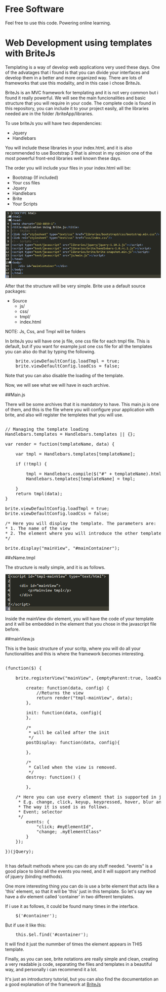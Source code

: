 # Free Software
Feel free to use this code.
Powering online learning.

Web Development using templates with BriteJs
============================================

Templating is a way of develop web applications very used these days. One of the advatages that i found is that you
can divide your interfaces and develop them in a better and more organized way. There are lots of frameworks that
use this modality, and in this case i chose BriteJs.

BriteJs is an MVC framework for templating and it is not very common but i found it really powerful. We will see the main funcionalities and basic 
structure that you will require in your code. The complete code is found in this repository, you can include it to your
project easily, all the libraries needed are in the folder /briteApp/libraries.

To use briteJs you will have two dependencies:

- Jquery
- Handlebars

You will include these libraries in your index.html, and it is also recommended to use Bootstrap 3 that is almost in my
opinion one of the most powerful front-end libraries well known these days.

The order you will include your files in your index.html will be:

- Bootstrap (If included)
- Your css files
- Jquery
- Handlebars
- Brite
- Your Scripts

<img src="briteApp/indexSample.png" />

After that the structure will be very simple. Brite use a default source packages:

- Source
	- js/
	- css/
	- tmpl/
	- index.html

NOTE: Js, Css, and Tmpl will be folders

In briteJs you will have one js file, one css file for each tmpl file. This is default, but if you want for example just
one css file for all the templates you can also do that by typing the following.

<pre>
	brite.viewDefaultConfig.loadTmpl = true;	
	brite.viewDefaultConfig.loadCss = false;
</pre>

Note that you can also disable the loading of the template.

Now, we will see what we will have in each archive.

##Main.js

There will be some archives that it is mandatory to have. This main.js is one of them, and this is the file where you will configure your application with brite, and also will register the templetes that you will use.

<pre>

// Managing the template loading
Handlebars.templates = Handlebars.templates || {};

var render = fuction(templateName, data) {
	
	var tmpl = Handlebars.templates[templateName];
	
	if (!tmpl) {
		
		tmpl = Handlebars.compile($("#" + templateName).html());
		Handlebars.templates[templateName] = tmpl;
		
	}
	return tmpl(data);
}

brite.viewDefaultConfig.loadTmpl = true;	
brite.viewDefaultConfig.loadCss = false;

/* Here you will display the template. The parameters are: 
* 1. The name of the view
* 2. The element where you will introduce the other template (It should be an ID because it's supposed to be unique)
*/

brite.display("mainView", "#mainContainer");
</pre>

##xName.tmpl

The structure is really simple, and it is as follows.

<img src="briteApp/templateSample.png" title="Template Sample" style="max-width:100%;">

Inside the mainView div element, you will have the code of your template and it will be embedded in the element that you chose in the javascript file before.

##mainView.js

This is the basic structure of your scritp, where you will do all your functionalities and this is where the framework becomes interesting.

<pre>

(function($) {

    brite.registerView("mainView", {emptyParent:true, loadCss:false}, {

        create: function(data, config) {
        	//Returns the view
        	return render("tmpl-mainView", data);
        },

        init: function(data, config){
        },

        /*
         * will be called after the init
         */
        postDisplay: function(data, config){
        	
        },

        /*
         * Called when the view is removed.
         */
        destroy: function() {

        },
	
	/* Here you can use every element that is supported in jquery
	 * E.g. change, click, keyup, keypressed, hover, blur and so on.
	 * The way it is used is as follows. 
	 * Event; selector
	 */
        events: {
        	"click; #myElementId",
			"change; .myElementClass"
        }
    });

})(jQuery);

</pre>

It has default methods where you can do any stuff needed. "events" is a good place to bind all the events you need, and it will support any method of jquery (binding methods).

One more interesting thing you can do is use a brite element that acts like a 'this' element, so that it will be 'this' just in this template. So let's say we have a div element called 'container' in two different templates.

If i use it as follows, it could be found many times in the interface.

<pre>
	$('#container');
</pre>

But if use it like this:

<pre>
	this.$el.find('#container');
</pre>

It will find it just the nummber of times the element appears in THIS template.

Finally, as you can see, brite notations are really simple and clean, creating a very readable js code, separating the files and templates in a beautiful way, and personally i can recommend it a lot.

It's just an introductory tutorial, but you can also find the documentation an a good explanation of the framework at <a href="http://britesnow.com/brite" >BriteJs</a>


